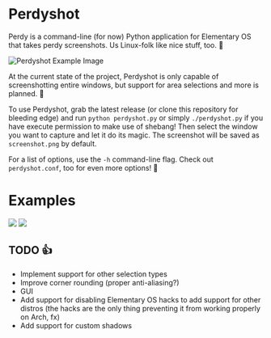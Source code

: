 Perdyshot
=========

Perdy is a command-line (for now) Python application for Elementary OS that takes perdy screenshots. Us Linux-folk like nice stuff, too. :penguin:

![Perdyshot Example Image](http://i.imgur.com/suygnfu.png)

At the current state of the project, Perdyshot is only capable of screenshotting entire windows, but support for area selections and more is planned. :whale:

To use Perdyshot, grab the latest release (or clone this repository for bleeding edge) and run `python perdyshot.py` or simply `./perdyshot.py` if you have execute permission to make use of shebang! Then select the window you want to capture and let it do its magic. The screenshot will be saved as `screenshot.png` by default.

For a list of options, use the `-h` command-line flag. Check out `perdyshot.conf`, too for even more options! :raised_hands:

# Examples
![](http://i.imgur.com/HhPFWtT.png)
![](http://i.imgur.com/FZzSqWh.png)

## TODO :thumbsup:
* Implement support for other selection types
* Improve corner rounding (proper anti-aliasing?)
* GUI
* Add support for disabling Elementary OS hacks to add support for other distros (the hacks are the only thing preventing it from working properly on Arch, fx)
* Add support for custom shadows
